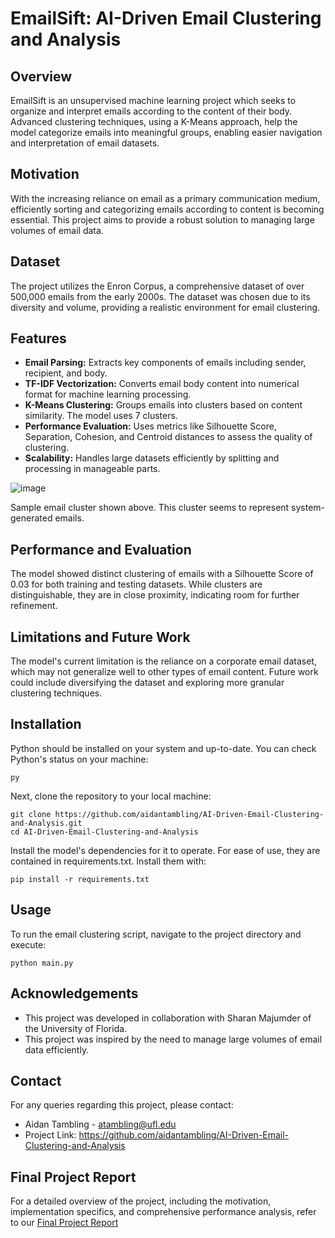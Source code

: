 # EmailSift: AI-Driven Email Clustering and Analysis

## Overview
EmailSift is an unsupervised machine learning project which seeks to organize and interpret emails according to the content of their body. Advanced clustering techniques, using a K-Means approach, help the model categorize emails into meaningful groups, enabling easier navigation and interpretation of email datasets.

## Motivation
With the increasing reliance on email as a primary communication medium, efficiently sorting and categorizing emails according to content is becoming essential. This project aims to provide a robust solution to managing large volumes of email data.

## Dataset
The project utilizes the Enron Corpus, a comprehensive dataset of over 500,000 emails from the early 2000s. The dataset was chosen due to its diversity and volume, providing a realistic environment for email clustering.

## Features
- **Email Parsing:** Extracts key components of emails including sender, recipient, and body.
- **TF-IDF Vectorization:** Converts email body content into numerical format for machine learning processing.
- **K-Means Clustering:** Groups emails into clusters based on content similarity. The model uses 7 clusters.
- **Performance Evaluation:** Uses metrics like Silhouette Score, Separation, Cohesion, and Centroid distances to assess the quality of clustering.
- **Scalability:** Handles large datasets efficiently by splitting and processing in manageable parts.

![image](https://github.com/aidantambling/AI-Driven-Email-Clustering-and-Analysis/assets/101668617/dc1b7e2b-876d-4040-a592-e69c8817a526)

Sample email cluster shown above. This cluster seems to represent system-generated emails.

## Performance and Evaluation
The model showed distinct clustering of emails with a Silhouette Score of 0.03 for both training and testing datasets. While clusters are distinguishable, they are in close proximity, indicating room for further refinement.

## Limitations and Future Work
The model's current limitation is the reliance on a corporate email dataset, which may not generalize well to other types of email content. Future work could include diversifying the dataset and exploring more granular clustering techniques.

## Installation
Python should be installed on your system and up-to-date. You can check Python's status on your machine:
```console
py
```

Next, clone the repository to your local machine:

```console
git clone https://github.com/aidantambling/AI-Driven-Email-Clustering-and-Analysis.git
cd AI-Driven-Email-Clustering-and-Analysis
```

Install the model's dependencies for it to operate. For ease of use, they are contained in requirements.txt. Install them with:

```console
pip install -r requirements.txt
```

## Usage
To run the email clustering script, navigate to the project directory and execute:

```console
python main.py
```

## Acknowledgements
- This project was developed in collaboration with Sharan Majumder of the University of Florida.
- This project was inspired by the need to manage large volumes of email data efficiently.

## Contact
For any queries regarding this project, please contact:

- Aidan Tambling - atambling@ufl.edu
- Project Link: https://github.com/aidantambling/AI-Driven-Email-Clustering-and-Analysis

## Final Project Report
For a detailed overview of the project, including the motivation, implementation specifics, and comprehensive performance analysis, refer to our [Final Project Report](tambling_majumder_report.pdf)

